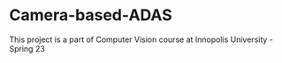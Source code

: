 # Camera-based-ADAS
This project is a part of Computer Vision course at Innopolis University - Spring 23
